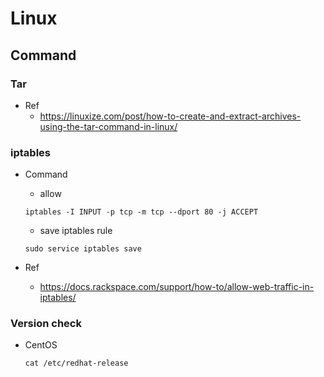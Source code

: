 # Linux

## Command

### Tar
* Ref
  * <https://linuxize.com/post/how-to-create-and-extract-archives-using-the-tar-command-in-linux/>

### iptables
* Command
  * allow

  ```shell
  iptables -I INPUT -p tcp -m tcp --dport 80 -j ACCEPT
  ```

  * save iptables rule

  ```shell
  sudo service iptables save
  ```

* Ref
  * <https://docs.rackspace.com/support/how-to/allow-web-traffic-in-iptables/>

### Version check 
* CentOS
  ```shell
  cat /etc/redhat-release
  ```

